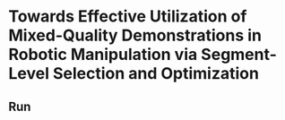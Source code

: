 # Towards Effective Utilization of Mixed-Quality Demonstrations in Robotic Manipulation via Segment-Level Selection and Optimization

## Run